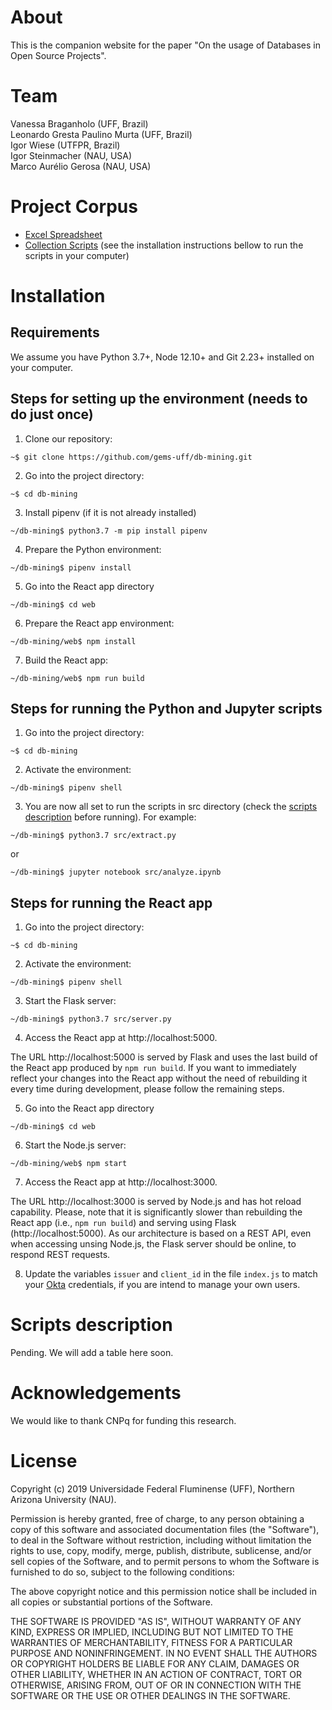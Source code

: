 # About

This is the companion website for the paper "On the usage of Databases in Open Source Projects".

# Team

Vanessa Braganholo (UFF, Brazil)  
Leonardo Gresta Paulino Murta (UFF, Brazil)  
Igor Wiese (UTFPR, Brazil)  
Igor Steinmacher (NAU, USA)  
Marco Aurélio Gerosa (NAU, USA)  

# Project Corpus

- [Excel Spreadsheet](https://github.com/gems-uff/db-mining/raw/master/resources/annotated.xlsx)  
- [Collection Scripts](https://github.com/gems-uff/db-mining/tree/master/src) (see the installation instructions bellow to run the scripts in your computer)

# Installation

## Requirements

We assume you have Python 3.7+, Node 12.10+ and Git 2.23+ installed on your computer. 

## Steps for setting up the environment (needs to do just once) 

1. Clone our repository:  

`~$ git clone https://github.com/gems-uff/db-mining.git`

2. Go into the project directory:

`~$ cd db-mining`

3. Install pipenv (if it is not already installed)

`~/db-mining$ python3.7 -m pip install pipenv`

4. Prepare the Python environment: 

`~/db-mining$ pipenv install`

5. Go into the React app directory

`~/db-mining$ cd web`

6. Prepare the React app environment:

`~/db-mining/web$ npm install`

7. Build the React app:

`~/db-mining/web$ npm run build`

## Steps for running the Python and Jupyter scripts 

1. Go into the project directory:

`~$ cd db-mining`

2. Activate the environment: 

`~/db-mining$ pipenv shell`

3. You are now all set to run the scripts in src directory (check the [scripts description](#script-description) before running). For example:

`~/db-mining$ python3.7 src/extract.py`

or

`~/db-mining$ jupyter notebook src/analyze.ipynb`

## Steps for running the React app

1. Go into the project directory:

`~$ cd db-mining`

2. Activate the environment: 

`~/db-mining$ pipenv shell`

3. Start the Flask server:

`~/db-mining$ python3.7 src/server.py`

4. Access the React app at http://localhost:5000.

The URL http://localhost:5000 is served by Flask and uses the last build of the React app produced by `npm run build`. If you want to immediately reflect your changes into the React app without the need of rebuilding it every time during development, please follow the remaining steps.

5. Go into the React app directory

`~/db-mining$ cd web`

6. Start the Node.js server:

`~/db-mining/web$ npm start`

7. Access the React app at http://localhost:3000.

The URL http://localhost:3000 is served by Node.js and has hot reload capability. Please, note that it is significantly slower than rebuilding the React app (i.e., `npm run build`) and serving using Flask (http://localhost:5000). As our architecture is based on a REST API, even when accessing unsing Node.js, the Flask server should be online, to respond REST requests.

8. Update the variables `issuer` and `client_id` in the file `index.js` to match your [Okta](https://developer.okta.com) credentials, if you are intend to manage your own users. 

# Scripts description

Pending. We will add a table here soon.

# Acknowledgements

We would like to thank CNPq for funding this research.

# License

Copyright (c) 2019 Universidade Federal Fluminense (UFF), Northern Arizona University (NAU).

Permission is hereby granted, free of charge, to any person obtaining a copy of this software and associated documentation files (the "Software"), to deal in the Software without restriction, including without limitation the rights to use, copy, modify, merge, publish, distribute, sublicense, and/or sell copies of the Software, and to permit persons to whom the Software is furnished to do so, subject to the following conditions:

The above copyright notice and this permission notice shall be included in all copies or substantial portions of the Software.

THE SOFTWARE IS PROVIDED "AS IS", WITHOUT WARRANTY OF ANY KIND, EXPRESS OR IMPLIED, INCLUDING BUT NOT LIMITED TO THE WARRANTIES OF MERCHANTABILITY, FITNESS FOR A PARTICULAR PURPOSE AND NONINFRINGEMENT. IN NO EVENT SHALL THE AUTHORS OR COPYRIGHT HOLDERS BE LIABLE FOR ANY CLAIM, DAMAGES OR OTHER LIABILITY, WHETHER IN AN ACTION OF CONTRACT, TORT OR OTHERWISE, ARISING FROM, OUT OF OR IN CONNECTION WITH THE SOFTWARE OR THE USE OR OTHER DEALINGS IN THE SOFTWARE.
